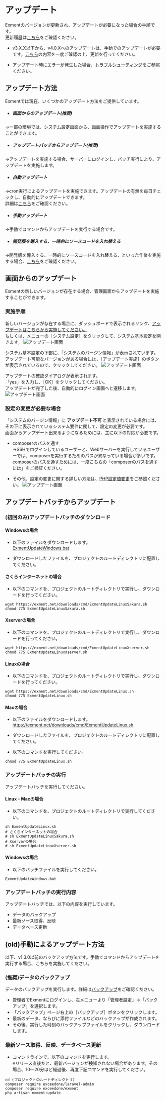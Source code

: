 # アップデート
Exmentのバージョンが更新され、アップデートが必要になった場合の手順です。  
更新履歴は[こちら](/ja/release_note)をご確認ください。

- <span class="red bold">v3.X.X以下から、v4.0.Xへのアップデートは、手動でのアップデートが必要です。[こちら](/ja/update/v4_0)の内容を一度ご確認の上、更新を行ってください。</span>

- アップデート時にエラーが発生した場合、[トラブルシューティング](/ja/troubleshooting)をご参照ください。


## アップデート方法
Exmentでは現在、いくつかのアップデート方法をご提供しています。

- ##### 画面からのアップデート(推奨)  
→一部の環境では、システム設定画面から、画面操作でアップデートを実施することができます。

- ##### アップデートバッチからアップデート(推奨)
→アップデートを実施する場合、サーバーにログインし、バッチ実行により、アップデートを実施します。

- ##### 自動アップデート
→cron実行によるアップデートを実施できます。アップデートの有無を毎日チェックし、自動的にアップデートできます。  
詳細は[こちら](/ja/update_auto)をご確認ください。

- ##### 手動アップデート  
→手動でコマンドからアップデートを実行する場合です。

- ##### 開発版を導入する、一時的にソースコードを入れ替える  
→開発版を導入する、一時的にソースコードを入れ替える、といった作業を実施する場合、[こちら](/ja/update_tmp)をご確認ください。  

## 画面からのアップデート
Exmentの新しいバージョンが存在する場合、管理画面からアップデートを実施することができます。

### 実施手順

新しいバージョンが存在する場合に、ダッシュボードで表示されるリンク、<span style="text-decoration: underline">アップデートはこちらから実施してください。</span>  
もしくは、メニューの［システム設定］をクリックして、システム基本設定を開きます。
![アップデート画面](img/update/system_access.png)

システム基本設定の下部に、「システムのバージン情報」が表示されています。  
アップデート可能なバージョンがある場合には、［アップデート実施］のボタンが表示されているので、クリックしてください。
![アップデート画面](img/update/screen_update1.png)

アップデートの確認ダイアログが表示されます。  
「yes」を入力し、［OK］をクリックしてください。  
アップデートが完了した後、自動的にログイン画面へと遷移します。
![アップデート画面](img/update/screen_update2.png)


### 設定の変更が必要な場合
「システムのバージン情報」に <span style="font-weight:bold">アップデート不可 </span>と表示されている場合には、その下に表示されているシステム要件に関して、設定の変更が必要です。  
画面からアップデート出来るようになるためには、主に以下の対応が必要です。  

- composerのパスを通す  
→SSHでログインしているユーザーと、Webサーバーを実行しているユーザーでは、composerを実行するためのパスが異なっている場合が多いです。  
composerのパスを通すためには、一度[こちら](/ja/troubleshooting#composerのパスを通すには)の「composerのパスを通すには」をご検証ください。 

- その他、設定の変更に関する詳しい方法は、[PHP設定値変更](/ja/additional_php_ini)をご参照ください。
![アップデート画面](img/update/cannot_update.png)



## アップデートバッチからアップデート

### (初回のみ)アップデートバッチのダウンロード

#### Windowsの場合
- 以下のファイルをダウンロードします。  
[ExmentUpdateWindows.bat](https://exment.net/downloads/cmd/ExmentUpdateWindows.bat)

- ダウンロードしたファイルを、プロジェクトのルートディレクトリに配置してください。

#### さくらインターネットの場合
- 以下のコマンドを、プロジェクトのルートディレクトリで実行し、ダウンロードを行ってください。

~~~
wget https://exment.net/downloads/cmd/ExmentUpdateLinuxSakura.sh
chmod 775 ExmentUpdateLinuxSakura.sh
~~~

#### Xserverの場合
- 以下のコマンドを、プロジェクトのルートディレクトリで実行し、ダウンロードを行ってください。

~~~
wget https://exment.net/downloads/cmd/ExmentUpdateLinuxXserver.sh
chmod 775 ExmentUpdateLinuxXserver.sh
~~~

#### Linuxの場合
- 以下のコマンドを、プロジェクトのルートディレクトリで実行し、ダウンロードを行ってください。

~~~
wget https://exment.net/downloads/cmd/ExmentUpdateLinux.sh
chmod 775 ExmentUpdateLinux.sh
~~~


#### Macの場合
- 以下のファイルをダウンロードします。  
https://exment.net/downloads/cmd/ExmentUpdateLinux.sh

- ダウンロードしたファイルを、プロジェクトのルートディレクトリに配置してください。

- 以下のコマンドを実行してください。

~~~
chmod 775 ExmentUpdateLinux.sh
~~~

### アップデートバッチの実行
アップデートバッチを実行してください。

#### Linux・Macの場合
- 以下のコマンドを、プロジェクトのルートディレクトリで実行してください。

~~~
sh ExmentUpdateLinux.sh
# さくらインターネットの場合
# sh ExmentUpdateLinuxSakura.sh
# Xserverの場合
# sh ExmentUpdateLinuxXserver.sh
~~~

#### Windowsの場合
- 以下のバッチファイルを実行してください。  

~~~
ExmentUpdateWindows.bat
~~~

### アップデートバッチの実行内容
アップデートバッチでは、以下の内容を実行しています。  
 - データのバックアップ
 - 最新ソース取得、反映
 - データベース更新



## (old)手動によるアップデート方法
以下、v1.3.0以前のバックアップ方法です。手動でコマンドからアップデートを実行する場合、こちらを実施してください。


### (推奨)データのバックアップ
データのバックアップを実行します。詳細は[バックアップ](/ja/backup)をご確認ください。  
- 管理者でExmentにログインし、左メニューより「管理者設定」→「バックアップ」を選択します。
- 「バックアップ」ページ右上の［バックアップ］ボタンをクリックします。
- 最新のデータ、ならびに添付ファイルなどのバックアップが作成されます。
- その後、実行した時刻のバックアップファイルをクリックし、ダウンロードします。


### 最新ソース取得、反映、データベース更新
- コマンドラインで、以下のコマンドを実行します。  
※リリース直後だと、最新バージョンが検知されない場合があります。その場合、10～20分ほど経過後、再度下記コマンドを実行してください。  

~~~
cd (プロジェクトのルートディレクトリ)
composer require exceedone/laravel-admin
composer require exceedone/exment
php artisan exment:update
~~~
